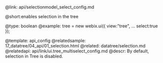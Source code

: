 @link: api/selectionmodel_select_config.md

@short:enables selection in the tree
	

@type: boolean
@example:
tree = new webix.ui({
	view:"tree",
	...
    select:true				
});	

@template:	api_config
@relatedsample:
	17_datatree/04_api/01_selection.html
@related:
	datatree/selection.md
@relatedapi:
api/link/ui.tree_multiselect_config.md
@descr:
By default, selection in Tree is disabled.

